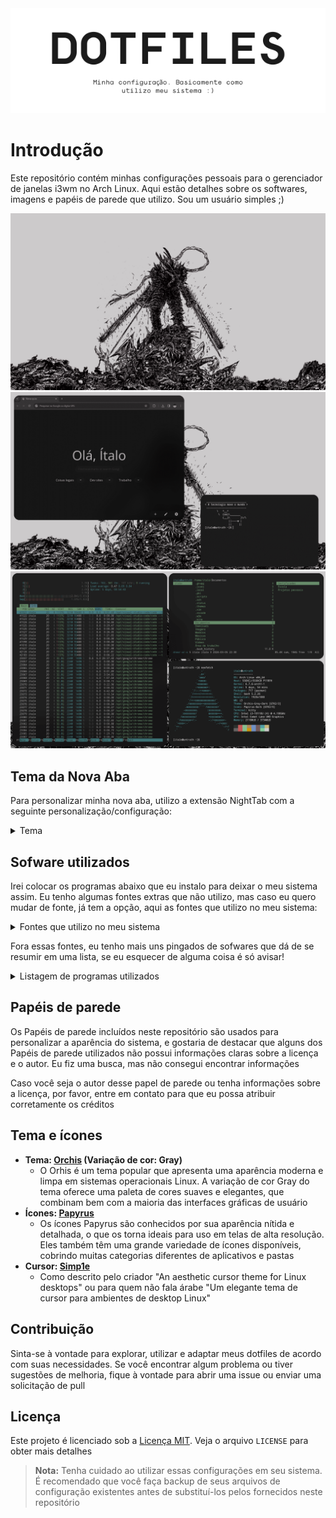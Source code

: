 <div align="center">
    <picture>
        <source
            media="(prefers-color-scheme: dark)"
            srcset="./images/headers/main-header-dark.png"
        />
        <source
            media="(prefers-color-scheme: light)"
            srcset="./images/headers/main-header-light.png"
        />
        <img
            alt="Exibe o cabeçalho do meu projeto DOTFILES, junto com sua pequena descrição"
            src="./images/headers/main-header-light.png"
        />
    </picture>
</div>

# Introdução

Este repositório contém minhas configurações pessoais para o gerenciador de janelas i3wm no Arch Linux. Aqui estão detalhes sobre os softwares, imagens e papéis de parede que utilizo. Sou um usuário simples ;)

![Minha área de trabalho minimalista](./images/screenshots/captura-de-tela-06-03-24-14-36-20.png)
![Minha área de trabalho minimalista](./images/screenshots/captura-de-tela-06-03-24-14-34-55.png)
![Minha área de trabalho minimalista](./images/screenshots/captura-de-tela-06-03-24-14-36-04.png)

## Tema da Nova Aba

Para personalizar minha nova aba, utilizo a extensão NightTab com a seguinte personalização/configuração:

<details>
<summary>Tema</summary>

```json
{
    "nightTab": true,
    "version": "7.3.0",
    "state": {
        "layout": {
            "area": {
                "header": { "width": 62, "justify": "center" },
                "bookmark": { "width": 78, "justify": "center" }
            },
            "alignment": "center-center",
            "order": "header-bookmark",
            "direction": "vertical",
            "size": 78,
            "width": 76,
            "padding": 50,
            "gutter": 27,
            "breakpoint": "xl",
            "scrollbar": "none",
            "title": "Nova guia",
            "favicon": "https://images.emojiterra.com/google/noto-emoji/unicode-15.1/color/svg/1f44b.svg",
            "overscroll": false
        },
        "header": {
            "item": { "justify": "center" },
            "greeting": {
                "show": true,
                "type": "custom",
                "custom": "Olá",
                "name": "Ítalo",
                "size": 423,
                "newLine": false
            },
            "transitional": {
                "show": false,
                "type": "time-and-date",
                "size": 124,
                "newLine": false
            },
            "clock": {
                "hour": { "show": false, "display": "number" },
                "minute": { "show": false, "display": "number" },
                "second": { "show": false, "display": "number" },
                "separator": { "show": true, "text": "" },
                "meridiem": { "show": false },
                "hour24": { "show": true },
                "size": 354,
                "newLine": true
            },
            "date": {
                "day": {
                    "show": false,
                    "display": "word",
                    "weekStart": "monday",
                    "length": "long"
                },
                "date": {
                    "show": false,
                    "display": "number",
                    "ordinal": false
                },
                "month": {
                    "show": false,
                    "display": "word",
                    "length": "short",
                    "ordinal": true
                },
                "year": { "show": false, "display": "number" },
                "separator": { "show": true, "text": "" },
                "format": "date-month",
                "size": 160,
                "newLine": true
            },
            "search": {
                "show": true,
                "width": { "by": "custom", "size": 69 },
                "engine": {
                    "selected": "google",
                    "custom": { "name": "", "url": "", "queryName": "" }
                },
                "text": { "justify": "center" },
                "size": 133,
                "newLine": true,
                "newTab": false,
                "string": ""
            },
            "order": ["greeting", "search"],
            "edit": false
        },
        "bookmark": {
            "size": 92,
            "url": { "show": false },
            "line": { "show": false },
            "shadow": { "show": true },
            "hoverScale": { "show": true },
            "orientation": "bottom",
            "style": "block",
            "newTab": false,
            "edit": false,
            "add": false,
            "show": true,
            "item": {}
        },
        "group": {
            "area": { "justify": "center" },
            "order": "header-body",
            "name": { "size": 100 },
            "toolbar": { "size": 100 },
            "edit": false,
            "add": false
        },
        "toolbar": {
            "location": "corner",
            "position": "bottom-right",
            "size": 100,
            "accent": { "show": false },
            "add": { "show": true },
            "edit": { "show": true },
            "newLine": false
        },
        "theme": {
            "color": {
                "range": { "primary": { "h": 0, "s": 0 } },
                "contrast": { "start": 0, "end": 100 },
                "shades": 14
            },
            "accent": {
                "hsl": { "h": 0, "s": 0, "l": 100 },
                "rgb": { "r": 255, "g": 255, "b": 255 },
                "random": { "active": false, "style": "any" },
                "cycle": { "active": false, "speed": 300, "step": 10 }
            },
            "font": {
                "display": {
                    "name": "Open Sans",
                    "weight": 400,
                    "style": "normal"
                },
                "ui": { "name": "Open Sans", "weight": 400, "style": "normal" }
            },
            "background": {
                "type": "color",
                "color": {
                    "hsl": { "h": 0, "s": 0, "l": 6 },
                    "rgb": { "r": 15, "g": 15, "b": 15 }
                },
                "gradient": {
                    "angle": 160,
                    "start": {
                        "hsl": { "h": 206, "s": 16, "l": 40 },
                        "rgb": { "r": 86, "g": 104, "b": 118 }
                    },
                    "end": {
                        "hsl": { "h": 219, "s": 28, "l": 12 },
                        "rgb": { "r": 22, "g": 28, "b": 39 }
                    }
                },
                "image": {
                    "url": "",
                    "blur": 0,
                    "grayscale": 0,
                    "scale": 100,
                    "accent": 0,
                    "opacity": 100,
                    "vignette": { "opacity": 0, "start": 90, "end": 70 }
                },
                "video": {
                    "url": "",
                    "blur": 0,
                    "grayscale": 0,
                    "scale": 100,
                    "accent": 0,
                    "opacity": 100,
                    "vignette": { "opacity": 0, "start": 90, "end": 70 }
                }
            },
            "opacity": { "general": 100 },
            "layout": {
                "color": {
                    "by": "theme",
                    "hsl": { "h": 0, "s": 0, "l": 0 },
                    "rgb": { "r": 0, "g": 0, "b": 0 },
                    "blur": 0,
                    "opacity": 10
                },
                "divider": { "size": 0 }
            },
            "header": {
                "color": {
                    "by": "theme",
                    "hsl": { "h": 0, "s": 0, "l": 0 },
                    "rgb": { "r": 0, "g": 0, "b": 0 },
                    "opacity": 10
                },
                "search": { "opacity": 100 }
            },
            "bookmark": {
                "color": {
                    "by": "theme",
                    "opacity": 10,
                    "hsl": { "h": 0, "s": 0, "l": 0 },
                    "rgb": { "r": 0, "g": 0, "b": 0 }
                },
                "item": { "border": 0, "opacity": 100 }
            },
            "group": { "toolbar": { "opacity": 100 } },
            "toolbar": { "opacity": 100 },
            "style": "dark",
            "radius": 260,
            "shadow": 0,
            "shade": { "opacity": 4, "blur": 4 },
            "custom": { "all": [], "edit": false }
        },
        "search": false,
        "modal": false,
        "menu": true
    },
    "bookmark": [
        {
            "name": { "text": "Coisas legais", "show": true },
            "collapse": true,
            "toolbar": {
                "openAll": { "show": false },
                "collapse": { "show": true }
            },
            "items": [
                {
                    "url": "https://www.amazon.com.br/",
                    "display": {
                        "alignment": "center-center",
                        "direction": "vertical",
                        "order": "visual-name",
                        "rotate": 0,
                        "translate": { "x": 0, "y": 0 },
                        "gutter": 25,
                        "name": { "show": true, "text": "Amazon", "size": 7 },
                        "visual": {
                            "show": true,
                            "type": "letter",
                            "size": 25,
                            "letter": { "text": "AZ" },
                            "icon": {
                                "name": "amazon",
                                "prefix": "fab",
                                "label": "Amazon"
                            },
                            "image": { "url": "" },
                            "shadow": { "size": 0 }
                        }
                    },
                    "accent": {
                        "by": "theme",
                        "hsl": { "h": 0, "s": 0, "l": 0 },
                        "rgb": { "r": 0, "g": 0, "b": 0 }
                    },
                    "color": {
                        "by": "theme",
                        "hsl": { "h": 0, "s": 0, "l": 0 },
                        "rgb": { "r": 0, "g": 0, "b": 0 },
                        "opacity": 100
                    },
                    "background": {
                        "show": false,
                        "type": "image",
                        "opacity": 100,
                        "image": { "url": "" },
                        "video": { "url": "" }
                    },
                    "border": 0,
                    "shape": { "wide": false, "tall": false },
                    "timestamp": 1626297999213
                },
                {
                    "url": "https://drive.google.com/drive/",
                    "display": {
                        "alignment": "center-center",
                        "direction": "vertical",
                        "order": "visual-name",
                        "rotate": 0,
                        "translate": { "x": 0, "y": 0 },
                        "gutter": 25,
                        "name": { "show": true, "text": "Drive", "size": 7 },
                        "visual": {
                            "show": true,
                            "type": "letter",
                            "size": 25,
                            "letter": { "text": "DR" },
                            "icon": {
                                "name": "google-drive",
                                "prefix": "fab",
                                "label": "Drive"
                            },
                            "image": { "url": "" },
                            "shadow": { "size": 0 }
                        }
                    },
                    "accent": {
                        "by": "theme",
                        "hsl": { "h": 0, "s": 0, "l": 0 },
                        "rgb": { "r": 0, "g": 0, "b": 0 }
                    },
                    "color": {
                        "by": "theme",
                        "hsl": { "h": 0, "s": 0, "l": 0 },
                        "rgb": { "r": 0, "g": 0, "b": 0 },
                        "opacity": 100
                    },
                    "background": {
                        "show": false,
                        "type": "image",
                        "opacity": 100,
                        "image": { "url": "" },
                        "video": { "url": "" }
                    },
                    "border": 0,
                    "shape": { "wide": false, "tall": false },
                    "timestamp": 1626298028996
                },
                {
                    "url": "https://mail.google.com/",
                    "display": {
                        "alignment": "center-center",
                        "direction": "vertical",
                        "order": "visual-name",
                        "rotate": 0,
                        "translate": { "x": 0, "y": 0 },
                        "gutter": 25,
                        "name": { "show": true, "text": "Gmail", "size": 7 },
                        "visual": {
                            "show": true,
                            "type": "letter",
                            "size": 25,
                            "letter": { "text": "GM" },
                            "icon": {
                                "name": "envelope",
                                "prefix": "fas",
                                "label": "Envelope"
                            },
                            "image": { "url": "" },
                            "shadow": { "size": 0 }
                        }
                    },
                    "accent": {
                        "by": "theme",
                        "hsl": { "h": 0, "s": 0, "l": 0 },
                        "rgb": { "r": 0, "g": 0, "b": 0 }
                    },
                    "color": {
                        "by": "theme",
                        "hsl": { "h": 0, "s": 0, "l": 0 },
                        "rgb": { "r": 0, "g": 0, "b": 0 },
                        "opacity": 100
                    },
                    "background": {
                        "show": false,
                        "type": "image",
                        "opacity": 100,
                        "image": { "url": "" },
                        "video": { "url": "" }
                    },
                    "border": 0,
                    "shape": { "wide": false, "tall": false },
                    "timestamp": 1626298011293
                },
                {
                    "url": "https://www.reddit.com/",
                    "display": {
                        "alignment": "center-center",
                        "direction": "vertical",
                        "order": "visual-name",
                        "rotate": 0,
                        "translate": { "x": 0, "y": 0 },
                        "gutter": 25,
                        "name": { "show": true, "text": "Reddit", "size": 7 },
                        "visual": {
                            "show": true,
                            "type": "icon",
                            "size": 25,
                            "letter": { "text": "R" },
                            "icon": {
                                "name": "reddit-alien",
                                "prefix": "fab",
                                "label": "reddit Alien"
                            },
                            "image": { "url": "" },
                            "shadow": { "size": 0 }
                        }
                    },
                    "accent": {
                        "by": "theme",
                        "hsl": { "h": 0, "s": 0, "l": 0 },
                        "rgb": { "r": 0, "g": 0, "b": 0 }
                    },
                    "color": {
                        "by": "theme",
                        "hsl": { "h": 0, "s": 0, "l": 0 },
                        "rgb": { "r": 0, "g": 0, "b": 0 },
                        "opacity": 100
                    },
                    "background": {
                        "show": false,
                        "type": "image",
                        "opacity": 100,
                        "image": { "url": "" },
                        "video": { "url": "" }
                    },
                    "border": 0,
                    "shape": { "wide": false, "tall": false },
                    "timestamp": 1626298017175
                },
                {
                    "url": "https://www.youtube.com/",
                    "display": {
                        "alignment": "center-center",
                        "direction": "vertical",
                        "order": "visual-name",
                        "rotate": 0,
                        "translate": { "x": 0, "y": 0 },
                        "gutter": 25,
                        "name": { "show": true, "text": "YouTube", "size": 7 },
                        "visual": {
                            "show": true,
                            "type": "icon",
                            "size": 25,
                            "letter": { "text": "" },
                            "icon": {
                                "name": "youtube",
                                "prefix": "fab",
                                "label": "YouTube"
                            },
                            "image": { "url": "" },
                            "shadow": { "size": 0 }
                        }
                    },
                    "accent": {
                        "by": "theme",
                        "hsl": { "h": 0, "s": 0, "l": 0 },
                        "rgb": { "r": 0, "g": 0, "b": 0 }
                    },
                    "color": {
                        "by": "theme",
                        "hsl": { "h": 0, "s": 0, "l": 0 },
                        "rgb": { "r": 0, "g": 0, "b": 0 },
                        "opacity": 100
                    },
                    "background": {
                        "show": false,
                        "type": "image",
                        "opacity": 100,
                        "image": { "url": "" },
                        "video": { "url": "" }
                    },
                    "border": 0,
                    "shape": { "wide": false, "tall": false },
                    "timestamp": 1706705484481
                },
                {
                    "url": "https://music.youtube.com/",
                    "display": {
                        "alignment": "center-center",
                        "direction": "vertical",
                        "order": "visual-name",
                        "rotate": 0,
                        "translate": { "x": 0, "y": 0 },
                        "gutter": 25,
                        "name": {
                            "show": true,
                            "text": "YouTube Music",
                            "size": 7
                        },
                        "visual": {
                            "show": true,
                            "type": "icon",
                            "size": 25,
                            "letter": { "text": "" },
                            "icon": {
                                "name": "compact-disc",
                                "prefix": "fas",
                                "label": "Compact Disc"
                            },
                            "image": { "url": "" },
                            "shadow": { "size": 0 }
                        }
                    },
                    "accent": {
                        "by": "theme",
                        "hsl": { "h": 0, "s": 0, "l": 0 },
                        "rgb": { "r": 0, "g": 0, "b": 0 }
                    },
                    "color": {
                        "by": "theme",
                        "hsl": { "h": 0, "s": 0, "l": 0 },
                        "rgb": { "r": 0, "g": 0, "b": 0 },
                        "opacity": 100
                    },
                    "background": {
                        "show": false,
                        "type": "image",
                        "opacity": 100,
                        "image": { "url": "" },
                        "video": { "url": "" }
                    },
                    "border": 0,
                    "shape": { "wide": false, "tall": false },
                    "timestamp": 1710275564537
                },
                {
                    "url": "https://web.whatsapp.com/",
                    "display": {
                        "alignment": "center-center",
                        "direction": "vertical",
                        "order": "visual-name",
                        "rotate": 0,
                        "translate": { "x": 0, "y": 0 },
                        "gutter": 25,
                        "name": { "show": true, "text": "WhatsApp", "size": 7 },
                        "visual": {
                            "show": true,
                            "type": "icon",
                            "size": 25,
                            "letter": { "text": "" },
                            "icon": {
                                "name": "whatsapp",
                                "prefix": "fab",
                                "label": "What's App"
                            },
                            "image": { "url": "" },
                            "shadow": { "size": 0 }
                        }
                    },
                    "accent": {
                        "by": "theme",
                        "hsl": { "h": 0, "s": 0, "l": 0 },
                        "rgb": { "r": 0, "g": 0, "b": 0 }
                    },
                    "color": {
                        "by": "theme",
                        "hsl": { "h": 0, "s": 0, "l": 0 },
                        "rgb": { "r": 0, "g": 0, "b": 0 },
                        "opacity": 100
                    },
                    "background": {
                        "show": false,
                        "type": "image",
                        "opacity": 100,
                        "image": { "url": "" },
                        "video": { "url": "" }
                    },
                    "border": 0,
                    "shape": { "wide": false, "tall": false },
                    "timestamp": 1706705535294
                }
            ]
        },
        {
            "name": { "text": "Dev sites", "show": true },
            "collapse": true,
            "toolbar": {
                "openAll": { "show": false },
                "collapse": { "show": true }
            },
            "items": [
                {
                    "url": "https://github.com/snaggleback",
                    "display": {
                        "alignment": "center-center",
                        "direction": "vertical",
                        "order": "visual-name",
                        "rotate": 0,
                        "translate": { "x": 0, "y": 0 },
                        "gutter": 25,
                        "name": { "show": true, "text": "Github", "size": 7 },
                        "visual": {
                            "show": true,
                            "type": "icon",
                            "size": 25,
                            "letter": { "text": "GIT" },
                            "icon": {
                                "name": "github",
                                "prefix": "fab",
                                "label": "GitHub"
                            },
                            "image": { "url": "" },
                            "shadow": { "size": 0 }
                        }
                    },
                    "accent": {
                        "by": "theme",
                        "hsl": { "h": 0, "s": 0, "l": 0 },
                        "rgb": { "r": 0, "g": 0, "b": 0 }
                    },
                    "color": {
                        "by": "theme",
                        "hsl": { "h": 0, "s": 0, "l": 0 },
                        "rgb": { "r": 0, "g": 0, "b": 0 },
                        "opacity": 100
                    },
                    "background": {
                        "show": false,
                        "type": "image",
                        "opacity": 100,
                        "image": { "url": "" },
                        "video": { "url": "" }
                    },
                    "border": 0,
                    "shape": { "wide": false, "tall": false },
                    "timestamp": 1626298038470
                },
                {
                    "url": "https://chat.openai.com/",
                    "display": {
                        "alignment": "center-center",
                        "direction": "vertical",
                        "order": "visual-name",
                        "rotate": 0,
                        "translate": { "x": 0, "y": 0 },
                        "gutter": 25,
                        "name": { "show": true, "text": "ChatGPT", "size": 7 },
                        "visual": {
                            "show": true,
                            "type": "letter",
                            "size": 25,
                            "letter": { "text": "GPT" },
                            "icon": { "name": "", "prefix": "", "label": "" },
                            "image": { "url": "" },
                            "shadow": { "size": 0 }
                        }
                    },
                    "accent": {
                        "by": "theme",
                        "hsl": { "h": 0, "s": 0, "l": 0 },
                        "rgb": { "r": 0, "g": 0, "b": 0 }
                    },
                    "color": {
                        "by": "theme",
                        "hsl": { "h": 0, "s": 0, "l": 0 },
                        "rgb": { "r": 0, "g": 0, "b": 0 },
                        "opacity": 100
                    },
                    "background": {
                        "show": false,
                        "type": "image",
                        "opacity": 100,
                        "image": { "url": "" },
                        "video": { "url": "" }
                    },
                    "border": 0,
                    "shape": { "wide": false, "tall": false },
                    "timestamp": 1706705588988
                },
                {
                    "url": "https://gemini.google.com/app",
                    "display": {
                        "alignment": "center-center",
                        "direction": "vertical",
                        "order": "visual-name",
                        "rotate": 0,
                        "translate": { "x": 0, "y": 0 },
                        "gutter": 25,
                        "name": { "show": true, "text": "Gemini", "size": 7 },
                        "visual": {
                            "show": true,
                            "type": "letter",
                            "size": 40,
                            "letter": { "text": "✦" },
                            "icon": {
                                "name": "star",
                                "prefix": "fas",
                                "label": ""
                            },
                            "image": { "url": "" },
                            "shadow": { "size": 0 }
                        }
                    },
                    "accent": {
                        "by": "theme",
                        "hsl": { "h": 0, "s": 0, "l": 0 },
                        "rgb": { "r": 0, "g": 0, "b": 0 }
                    },
                    "color": {
                        "by": "theme",
                        "hsl": { "h": 0, "s": 0, "l": 0 },
                        "rgb": { "r": 0, "g": 0, "b": 0 },
                        "opacity": 100
                    },
                    "background": {
                        "show": false,
                        "type": "image",
                        "opacity": 100,
                        "image": { "url": "" },
                        "video": { "url": "" }
                    },
                    "border": 0,
                    "shape": { "wide": false, "tall": false },
                    "timestamp": 1708748563809
                },
                {
                    "url": "https://codesandbox.io/dashboard/recent",
                    "display": {
                        "alignment": "center-center",
                        "direction": "vertical",
                        "order": "visual-name",
                        "rotate": 0,
                        "translate": { "x": 0, "y": 0 },
                        "gutter": 25,
                        "name": {
                            "show": true,
                            "text": "CodeSandbox",
                            "size": 7
                        },
                        "visual": {
                            "show": true,
                            "type": "icon",
                            "size": 25,
                            "letter": { "text": "" },
                            "icon": {
                                "name": "cube",
                                "prefix": "fas",
                                "label": "Cube"
                            },
                            "image": { "url": "" },
                            "shadow": { "size": 0 }
                        }
                    },
                    "accent": {
                        "by": "theme",
                        "hsl": { "h": 0, "s": 0, "l": 0 },
                        "rgb": { "r": 0, "g": 0, "b": 0 }
                    },
                    "color": {
                        "by": "theme",
                        "hsl": { "h": 0, "s": 0, "l": 0 },
                        "rgb": { "r": 0, "g": 0, "b": 0 },
                        "opacity": 100
                    },
                    "background": {
                        "show": false,
                        "type": "image",
                        "opacity": 100,
                        "image": { "url": "" },
                        "video": { "url": "" }
                    },
                    "border": 0,
                    "shape": { "wide": false, "tall": false },
                    "timestamp": 1710409810799
                }
            ]
        },
        {
            "name": { "text": "Estudo", "show": true },
            "collapse": true,
            "toolbar": {
                "size": 100,
                "openAll": { "show": false },
                "collapse": { "show": true }
            },
            "items": [
                {
                    "url": "https://docs.google.com/document/u/0/?hl=pt-BR",
                    "display": {
                        "alignment": "center-center",
                        "direction": "vertical",
                        "order": "visual-name",
                        "rotate": 0,
                        "translate": { "x": 0, "y": 0 },
                        "gutter": 25,
                        "name": {
                            "show": true,
                            "text": "Documentos (Google)",
                            "size": 7
                        },
                        "visual": {
                            "show": true,
                            "type": "icon",
                            "size": 25,
                            "letter": { "text": "" },
                            "icon": {
                                "name": "file-alt",
                                "prefix": "fas",
                                "label": "Alternate File"
                            },
                            "image": { "url": "" },
                            "shadow": { "size": 0 }
                        }
                    },
                    "accent": {
                        "by": "theme",
                        "hsl": { "h": 0, "s": 0, "l": 0 },
                        "rgb": { "r": 0, "g": 0, "b": 0 }
                    },
                    "color": {
                        "by": "theme",
                        "hsl": { "h": 0, "s": 0, "l": 0 },
                        "rgb": { "r": 0, "g": 0, "b": 0 },
                        "opacity": 100
                    },
                    "background": {
                        "show": false,
                        "type": "image",
                        "opacity": 100,
                        "image": { "url": "" },
                        "video": { "url": "" }
                    },
                    "border": 0,
                    "shape": { "wide": false, "tall": false },
                    "timestamp": 1706810616893
                },
                {
                    "url": "https://docs.google.com/spreadsheets/u/0/",
                    "display": {
                        "alignment": "center-center",
                        "direction": "vertical",
                        "order": "visual-name",
                        "rotate": 0,
                        "translate": { "x": 0, "y": 0 },
                        "gutter": 25,
                        "name": {
                            "show": true,
                            "text": "Planilhas (Google)",
                            "size": 7
                        },
                        "visual": {
                            "show": true,
                            "type": "icon",
                            "size": 25,
                            "letter": { "text": "" },
                            "icon": {
                                "name": "file-invoice",
                                "prefix": "fas",
                                "label": "File Invoice"
                            },
                            "image": { "url": "" },
                            "shadow": { "size": 0 }
                        }
                    },
                    "accent": {
                        "by": "theme",
                        "hsl": { "h": 0, "s": 0, "l": 0 },
                        "rgb": { "r": 0, "g": 0, "b": 0 }
                    },
                    "color": {
                        "by": "theme",
                        "hsl": { "h": 0, "s": 0, "l": 0 },
                        "rgb": { "r": 0, "g": 0, "b": 0 },
                        "opacity": 100
                    },
                    "background": {
                        "show": false,
                        "type": "image",
                        "opacity": 100,
                        "image": { "url": "" },
                        "video": { "url": "" }
                    },
                    "border": 0,
                    "shape": { "wide": false, "tall": false },
                    "timestamp": 1708878436621
                },
                {
                    "url": "https://www.canva.com/",
                    "display": {
                        "alignment": "center-center",
                        "direction": "vertical",
                        "order": "visual-name",
                        "rotate": 0,
                        "translate": { "x": 0, "y": 0 },
                        "gutter": 25,
                        "name": { "show": true, "text": "Canva", "size": 7 },
                        "visual": {
                            "show": true,
                            "type": "letter",
                            "size": 25,
                            "letter": { "text": "C" },
                            "icon": { "name": "", "prefix": "", "label": "" },
                            "image": { "url": "" },
                            "shadow": { "size": 0 }
                        }
                    },
                    "accent": {
                        "by": "theme",
                        "hsl": { "h": 0, "s": 0, "l": 0 },
                        "rgb": { "r": 0, "g": 0, "b": 0 }
                    },
                    "color": {
                        "by": "theme",
                        "hsl": { "h": 0, "s": 0, "l": 0 },
                        "rgb": { "r": 0, "g": 0, "b": 0 },
                        "opacity": 100
                    },
                    "background": {
                        "show": false,
                        "type": "image",
                        "opacity": 100,
                        "image": { "url": "" },
                        "video": { "url": "" }
                    },
                    "border": 0,
                    "shape": { "wide": false, "tall": false },
                    "timestamp": 1708276766516
                },
                {
                    "url": "https://www.notion.so/",
                    "display": {
                        "alignment": "center-center",
                        "direction": "vertical",
                        "order": "visual-name",
                        "rotate": 0,
                        "translate": { "x": 0, "y": 0 },
                        "gutter": 25,
                        "name": { "show": true, "text": "Notion", "size": 7 },
                        "visual": {
                            "show": true,
                            "type": "letter",
                            "size": 25,
                            "letter": { "text": "N" },
                            "icon": { "name": "", "prefix": "", "label": "" },
                            "image": { "url": "" },
                            "shadow": { "size": 0 }
                        }
                    },
                    "accent": {
                        "by": "theme",
                        "hsl": { "h": 0, "s": 0, "l": 0 },
                        "rgb": { "r": 0, "g": 0, "b": 0 }
                    },
                    "color": {
                        "by": "theme",
                        "hsl": { "h": 0, "s": 0, "l": 0 },
                        "rgb": { "r": 0, "g": 0, "b": 0 },
                        "opacity": 100
                    },
                    "background": {
                        "show": false,
                        "type": "image",
                        "opacity": 100,
                        "image": { "url": "" },
                        "video": { "url": "" }
                    },
                    "border": 0,
                    "shape": { "wide": false, "tall": false },
                    "timestamp": 1708794212807
                },
                {
                    "url": "https://www.connectareducacional.com.br/metodo/index.php",
                    "display": {
                        "alignment": "center-center",
                        "direction": "vertical",
                        "order": "visual-name",
                        "rotate": 0,
                        "translate": { "x": 0, "y": 0 },
                        "gutter": 25,
                        "name": {
                            "show": true,
                            "text": "Connectar Educacional: Formação Profissional",
                            "size": 7
                        },
                        "visual": {
                            "show": true,
                            "type": "letter",
                            "size": 25,
                            "letter": { "text": "CE" },
                            "icon": { "name": "", "prefix": "", "label": "" },
                            "image": { "url": "" },
                            "shadow": { "size": 0 }
                        }
                    },
                    "accent": {
                        "by": "theme",
                        "hsl": { "h": 0, "s": 0, "l": 0 },
                        "rgb": { "r": 0, "g": 0, "b": 0 }
                    },
                    "color": {
                        "by": "theme",
                        "hsl": { "h": 0, "s": 0, "l": 0 },
                        "rgb": { "r": 0, "g": 0, "b": 0 },
                        "opacity": 100
                    },
                    "background": {
                        "show": false,
                        "type": "image",
                        "opacity": 100,
                        "image": { "url": "" },
                        "video": { "url": "" }
                    },
                    "border": 0,
                    "shape": { "wide": false, "tall": false },
                    "timestamp": 1710032922244
                }
            ]
        }
    ]
}
```

</details>

## Sofware utilizados

Irei colocar os programas abaixo que eu instalo para deixar o meu sistema assim. Eu tenho algumas fontes extras que não utilizo, mas caso eu quero mudar de fonte, já tem a opção, aqui as fontes que utilizo no meu sistema:

<details> <summary>Fontes que utilizo no meu sistema</summary>

    ```text
    pacman -S ttf-anonymouspro-nerd ttf-dejavu-nerd ttf-droid ttf-firacode-nerd ttf-go-nerd ttf-hack-nerd ttf-jetbrains-mono-nerd ttf-liberation-mono-nerd ttf-nerd-fonts-symbols
    ttf-nerd-fonts-symbols-common ttf-nerd-fonts-symbols-mono ttf-noto-nerd ttf-roboto-mono-nerd ttf-sourcecodepro-nerd ttf-space-mono-nerd ttf-terminus-nerd ttf-ubuntu-mono-nerd ttf-ubuntu-nerd ttf-victor-mono-nerd otf-droid-nerd otf-firamono-nerd otf-monaspace-nerd noto-fonts noto-fonts-cjk noto-fonts-emoji noto-fonts-extra
    ```

</details>

Fora essas fontes, eu tenho mais uns pingados de sofwares que dá de se resumir em uma lista, se eu esquecer de alguma coisa é só avisar!

<details> <summary>Listagem de programas utilizados</summary>
  
  -   **Edição de Imagens:**
      -   `GIMP`: Um poderoso editor de imagens de código aberto com uma ampla gama de recursos
      -   `Inkscape`: Uma ferramenta de design vetorial de código aberto para criar e editar gráficos vetoriais
  -   **Edição de Código e Arquivos:**
      -   `Nano`: Um editor de texto simples e fácil de usar na linha de comando
      -   `Vim`: Um editor de texto altamente configurável construído para eficiência
      -   `Visual Studio Code`: Um editor de código-fonte desenvolvido pela Microsoft com suporte a várias linguagens e recursos de desenvolvimento
  -   **Visualização de Imagens:**
      -   `Feh`: Um visualizador de imagem leve para exibir imagens em sistemas X11
      -   `W3M`: Um navegador de texto para a linha de comando
  -   **Papel de Parede:**
      -   `Nitrogen`: Um gerenciador de papéis de parede para definir e manter o plano de fundo da área de trabalho
  -   **Lançador de Aplicativos:**
      -   `Rofi`: Um seletor de aplicativos e lançador de janelas altamente personalizável
  -   **Captura de Tela:**
      -   `Main`: Uma ferramenta de captura de tela rápida e eficiente
      -   `Xclip`: Um utilitário para interagir com a área de transferência do X
      -   `Xdotool`: Uma ferramenta para automatizar interações com janelas X
  -   **Controle de Brilho:**
      -   `Brightnessctl`: Uma ferramenta para controlar o brilho da tela em sistemas que suportam o controle de brilho
  -   **Controle de Áudio:**
      -   `Pactl`: Uma interface de linha de comando para controlar o PulseAudio, o sistema de som padrão do Linux. Ele já veio padrão, não precisei instalar
      -   `Playerctl`: Um utilitário para controlar players de música via linha de comando
  -   **Modo Noturno:**
      -   `Redshift`: Um aplicativo que ajusta a temperatura da cor da tela de acordo com a hora do dia para reduzir a fadiga ocular
  -   **Conectividade Bluetooth:**
      -   `Bluetoothctl`, `Blueman`, `Bluez` e `Bluez-utils`: Conjunto de ferramentas para configurar e gerenciar dispositivos Bluetooth no Linux
  -   **Informações da Bateria:**
      -   `Acpi`: Um utilitário para exibir informações sobre dispositivos ACPI, incluindo bateria
  -   **Gerenciador de Arquivos:**
      -   `Ranger`: Um gerenciador de arquivos baseado em texto para a linha de comando, com navegação estilo Vim
  -   **Personalização do Ambiente:**
      -   `Lxappearance`: Uma ferramenta para personalizar o tema GTK e o ícone do cursor do mouse
      -   `Lightdm-gtk-greeter-settings`: Um utilitário de configuração para o LightDM, um gerenciador de exibição
  -   **Bordas Arredondadas, Blur, etc.:**
      -   `Picom`: Um compositor leve que fornece transparência, sombras e outras efeitos visuais para gerenciadores de janelas
  -   **Terminal:**
      -   `Kitty`: Um emulador de terminal altamente configurável e performático
  -   **Notificações:**
      -   `Dunst`: Um leve e personalizável daemon de notificações para sistemas X11
  -   **AUR:**
      -   `Yay`: Um gerenciador de pacotes AUR (Arch User Repository) para facilitar a instalação de software não oficial no Arch Linux
  -   **Navegador Web:**
      -   `Google Chrome` ou `Chromium`: Navegadores da Web desenvolvidos pelo Google, conhecidos por sua rapidez e suporte a tecnologias web modernas. Utilizo mais sites online, então me serve muito um navegador

</details>

## Papéis de parede

Os Papéis de parede incluídos neste repositório são usados para personalizar a aparência do sistema, e gostaria de destacar que alguns dos Papéis de parede utilizados não possui informações claras sobre a licença e o autor. Eu fiz uma busca, mas não consegui encontrar informações

Caso você seja o autor desse papel de parede ou tenha informações sobre a licença, por favor, entre em contato para que eu possa atribuir corretamente os créditos

## Tema e ícones

-   **Tema: [Orchis](https://github.com/vinceliuice/Orchis-theme) (Variação de cor: Gray)**
    -   O Orhis é um tema popular que apresenta uma aparência moderna e limpa em sistemas operacionais Linux. A variação de cor Gray do tema oferece uma paleta de cores suaves e elegantes, que combinam bem com a maioria das interfaces gráficas de usuário
-   **Ícones: [Papyrus](https://github.com/PapirusDevelopmentTeam/papirus-icon-theme)**
    -   Os ícones Papyrus são conhecidos por sua aparência nítida e detalhada, o que os torna ideais para uso em telas de alta resolução. Eles também têm uma grande variedade de ícones disponíveis, cobrindo muitas categorias diferentes de aplicativos e pastas
-   **Cursor: [Simp1e](https://gitlab.com/cursors/simp1e)**
    -   Como descrito pelo criador "An aesthetic cursor theme for Linux desktops" ou para quem não fala árabe "Um elegante tema de cursor para ambientes de desktop Linux"

## Contribuição

Sinta-se à vontade para explorar, utilizar e adaptar meus dotfiles de acordo com suas necessidades. Se você encontrar algum problema ou tiver sugestões de melhoria, fique à vontade para abrir uma issue ou enviar uma solicitação de pull

## Licença

Este projeto é licenciado sob a [Licença MIT](./LICENSE). Veja o arquivo `LICENSE` para obter mais detalhes

> **Nota:** Tenha cuidado ao utilizar essas configurações em seu sistema. É recomendado que você faça backup de seus arquivos de configuração existentes antes de substituí-los pelos fornecidos neste repositório
